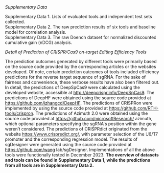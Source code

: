 

*Supplementary Data* 

Supplementary Data 1. Lists of evaluated tools and independent test sets collected.\
Supplementary Data 2. The raw prediction results of six tools and baseline model for correlation analysis. \
Supplementary Data 3. The raw Doench dataset for normalized discounted cumulative gain (nDCG) analysis.

*Detail of Prediction of CRISPR/Cas9 on-target Editing Efficiency Tools* 

The prediction outcomes generated by different tools were primarily based on the source code provided by the corresponding articles or the websites developed. Of note, certain prediction outcomes of tools included efficiency predictions for the reverse target sequence of sgRNA. For the sake of fairness and convenience, these verbose results have also been filtered out. In detail, the predictions of DeepSpCas9 were calculated using the developed website, accessible at http://deepcrispr.info/DeepSpCas9. The predictions of DeepHF were obtained using the source code provided at https://github.com/izhangcd/DeepHF. The predictions of CRISPRon were implemented by using the source code provided at https://github.com/RTH-tools/crispron. The predictions of Azimuth 2.0 were obtained using the source code provided at https://github.com/microsoftResearch/ azimuth, which optional parameters specifying the sgRNA's position within the gene weren’t considered. The predictions of CRISPRdict originated from the website https://www.crispredict.org/, with parameter selection of the U6/T7 promoter and the corresponding regression model. The results of sgDesigner were generated using the source code provided at https://github.com/wang lab/sgDesigner. Implementations of all the above tools were functionally tested in December 2023. **The overview of datasets and tools can be found in Supplementary Data 1, while the predictions from all tools are in Supplementary Data 2.**
